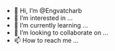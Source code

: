 - 👋 Hi, I’m @Engvatcharb
- 👀 I’m interested in ...
- 🌱 I’m currently learning ...
- 💞️ I’m looking to collaborate on ...
- 📫 How to reach me ...

<!---
Engvatcharb/Engvatcharb is a ✨ special ✨ repository because its `README.md` (this file) appears on your GitHub profile.
You can click the Preview link to take a look at your changes.
--->
